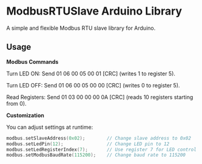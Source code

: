 # ModbusRTUSlave Arduino Library

A simple and flexible Modbus RTU slave library for Arduino.

## Usage

**Modbus Commands**

Turn LED ON: Send 01 06 00 05 00 01 [CRC] (writes 1 to register 5).

Turn LED OFF: Send 01 06 00 05 00 00 [CRC] (writes 0 to register 5).

Read Registers: Send 01 03 00 00 00 0A [CRC] (reads 10 registers starting from 0).

**Customization**

You can adjust settings at runtime:

```cpp
modbus.setSlaveAddress(0x02);        // Change slave address to 0x02
modbus.setLedPin(12);                // Change LED pin to 12
modbus.setLedRegisterIndex(7);       // Use register 7 for LED control
modbus.setModbusBaudRate(115200);    // Change baud rate to 115200
```
